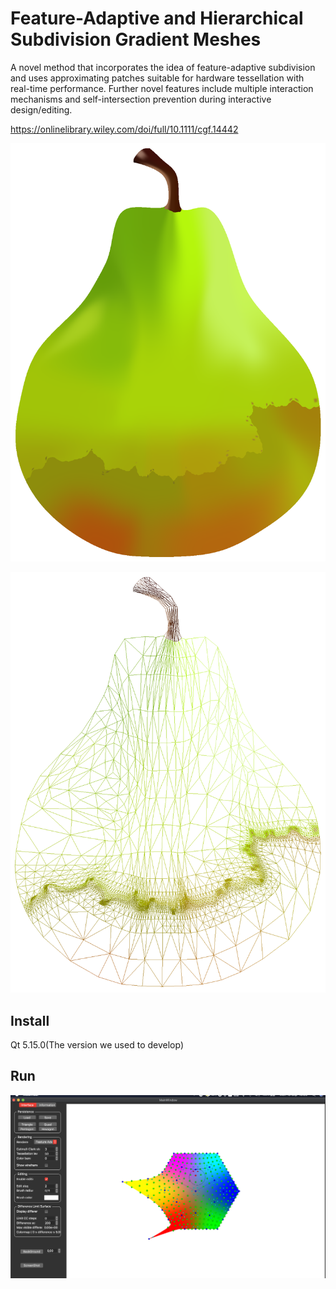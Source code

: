 # Feature-Adaptive and Hierarchical Subdivision Gradient Meshes

A novel method that incorporates the idea of feature-adaptive subdivision and uses approximating patches suitable for hardware tessellation with real-time performance. Further novel features include multiple interaction mechanisms and self-intersection prevention during interactive design/editing.

https://onlinelibrary.wiley.com/doi/full/10.1111/cgf.14442

![Alt text](https://raw.githubusercontent.com/junzhoupro/fashsubdivisiongradientmeshes/main/MeshTool/examples/06.10.2021.21%3A49%3A07.501.png)

![Alt text](https://raw.githubusercontent.com/junzhoupro/fashsubdivisiongradientmeshes/main/MeshTool/examples/06.10.2021.21%3A49%3A23.651.png)

## Install 

Qt 5.15.0(The version we used to develop)

## Run

![Alt text](https://raw.githubusercontent.com/junzhoupro/fashsubdivisiongradientmeshes/main/MeshTool/examples/Messages%20Image(281018200).png)
